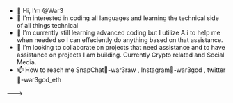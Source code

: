 - 👋 Hi, I’m @War3
- 👀 I’m interested in coding all languages and learning the technical side of all things technical
- 🌱 I’m currently still learning advanced coding but I utilize A.i to help me when needed so I can effeciently do anything based on that assistance. 
- 💞️ I’m looking to collaborate on projects that need assistance and to have assistance on projects I am building. Currently Crypto related and Social Media.
- 📫 How to reach me SnapChat👻-war3raw , Instagram📸-war3god , twitter🐣-war3god_eth

--->
